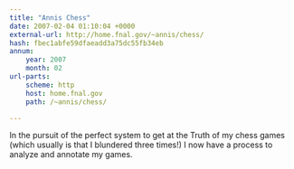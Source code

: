 ```yaml
---
title: "Annis Chess"
date: 2007-02-04 01:10:04 +0000
external-url: http://home.fnal.gov/~annis/chess/
hash: fbec1abfe59dfaeadd3a75dc55fb34eb
annum:
    year: 2007
    month: 02
url-parts:
    scheme: http
    host: home.fnal.gov
    path: /~annis/chess/

---
```


In the pursuit of the perfect system to get at the Truth of my chess games (which usually is that I blundered three times!) I now have a process to analyze and annotate my games.
